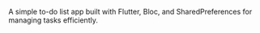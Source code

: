 A simple to-do list app built with Flutter, Bloc, and SharedPreferences for managing tasks efficiently.

